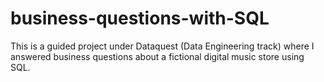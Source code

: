 # business-questions-with-SQL
This is a guided project under Dataquest (Data Engineering track) where I answered business questions about a fictional digital music store using SQL. 
